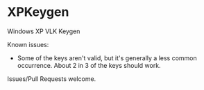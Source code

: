 # XPKeygen
Windows XP VLK Keygen

Known issues:
* Some of the keys aren't valid, but it's generally a less common occurrence. About 2 in 3 of the keys should work.

Issues/Pull Requests welcome.
